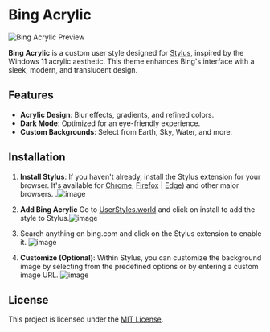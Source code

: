 # Bing Acrylic

![Bing Acrylic Preview](https://github.com/user-attachments/assets/3c42e8cd-012c-40d5-bf1a-0bc9ed089c23)


**Bing Acrylic** is a custom user style designed for [Stylus](https://userstyles.world), inspired by the Windows 11 acrylic aesthetic. This theme enhances Bing's interface with a sleek, modern, and translucent design.

## Features
- **Acrylic Design**: Blur effects, gradients, and refined colors.
- **Dark Mode**: Optimized for an eye-friendly experience.
- **Custom Backgrounds**: Select from Earth, Sky, Water, and more.

## Installation


1. **Install Stylus**: If you haven't already, install the Stylus extension for your browser. It's available for [Chrome](https://chrome.google.com/webstore/detail/stylus/clngdbkpkpeebahjckkjfobafhncgmne), [Firefox](https://addons.mozilla.org/en-US/firefox/addon/styl-us/) | [Edge](https://microsoftedge.microsoft.com/addons/detail/stylus/fjnbnpbmkenffdnngjfgmeleoegfcffe)) and other major browsers. .![image](https://github.com/user-attachments/assets/a83987cb-b718-4b52-8798-c599275ba86a)
2. **Add Bing Acrylic** Go to [UserStyles.world](https://userstyles.world/style/20792/bing-11-dark-mode-only) and click on install to add the style to Stylus.![image](https://github.com/user-attachments/assets/b8cf7bc2-02d8-42bb-b48c-fdf76d2732fe)
3. Search anything on bing.com and click on the Stylus extension to enable it. ![image](https://github.com/user-attachments/assets/2759b719-3933-4bff-b722-82b31f96eca9)


4. **Customize (Optional)**: Within Stylus, you can customize the background image by selecting from the predefined options or by entering a custom image URL.
    ![image](https://github.com/user-attachments/assets/8832a763-2fdc-489b-9b0f-091213af7759)



## License
This project is licensed under the [MIT License](LICENSE).
